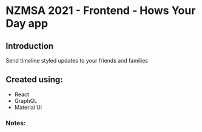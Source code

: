 # NZMSA 2021 - Frontend - Hows Your Day app

## Introduction

Send timeline styled updates to your friends and families

## Created using:

- React
- GraphQL
- Material UI

### Notes:
